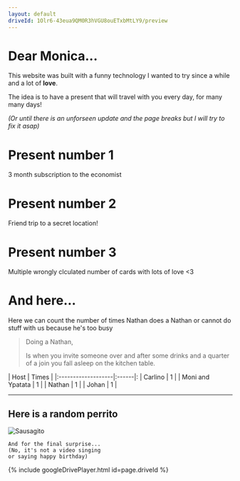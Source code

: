 ```yaml
---
layout: default
driveId: 1Olr6-43eua9QM0R3hVGU8ouETxbMtLY9/preview
---
```


# Dear Monica...
This website was built with a funny technology I wanted to try since a while and a lot of **love**.

The idea is to have a present that will travel with you every day, for many many days!

_(Or until there is an unforseen update and the page breaks but I will try to fix it asap)_

# Present number 1

3 month subscription to the economist
# Present number 2

Friend trip to a secret location!
# Present number 3

Multiple wrongly clculated number of cards with lots of love <3

# And here...

Here we can count the number of times Nathan does a Nathan
or cannot do stuff with us because he's too busy

> Doing a Nathan,
>
> Is when you invite someone over and after some drinks and a
> quarter of a join you fall asleep on the kitchen table.

| Host               | Times |
|:-------------------|:------|:
| Carlino            |   1   |
| Moni and Ypatata   |   1   |
| Nathan             |   1   |
| Johan              |   1   |


* * *

## Here is a random perrito

![Sausagito](https://placedog.net/640/480?random)

```
And for the final surprise...
(No, it's not a video singing 
or saying happy birthday)
```
{% include googleDrivePlayer.html id=page.driveId %}

